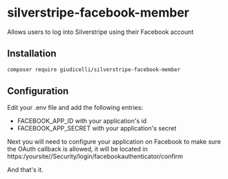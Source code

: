silverstripe-facebook-member
=======

Allows users to log into Silverstripe using their Facebook account

## Installation

```sh
composer require giudicelli/silverstripe-facebook-member
```

## Configuration

Edit your .env file and add the following entries:
- FACEBOOK_APP_ID with your application's id
- FACEBOOK_APP_SECRET with your application's secret

Next you will need to configure your application on Facebook to make sure
the OAuth callback is allowed, it will be located in https:/yoursite//Security/login/facebookauthenticator/confirm

And that's it.
